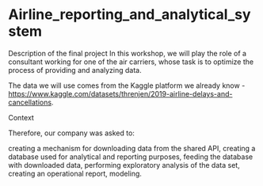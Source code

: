 # Airline_reporting_and_analytical_system

Description of the final project
In this workshop, we will play the role of a consultant working for one of the air carriers, whose task is to optimize the process of providing and analyzing data.

The data we will use comes from the Kaggle platform we already know - https://www.kaggle.com/datasets/threnjen/2019-airline-delays-and-cancellations.

Context

Therefore, our company was asked to:

creating a mechanism for downloading data from the shared API,
creating a database used for analytical and reporting purposes,
feeding the database with downloaded data,
performing exploratory analysis of the data set,
creating an operational report,
modeling.
